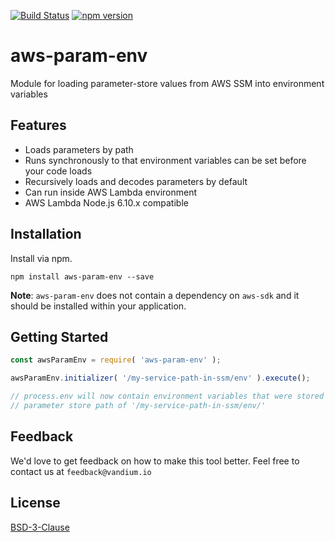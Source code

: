[![Build Status](https://travis-ci.org/vandium-io/aws-param-env.svg?branch=master)](https://travis-ci.org/vandium-io/aws-param-env)
[![npm version](https://badge.fury.io/js/aws-param-env.svg)](https://badge.fury.io/js/aws-param-env)

# aws-param-env

Module for loading parameter-store values from AWS SSM into environment variables

## Features
* Loads parameters by path
* Runs synchronously to that environment variables can be set before your code loads
* Recursively loads and decodes parameters by default
* Can run inside AWS Lambda environment
* AWS Lambda Node.js 6.10.x compatible

## Installation
Install via npm.

	npm install aws-param-env --save

**Note**: `aws-param-env` does not contain a dependency on `aws-sdk` and it should be installed within your application.

## Getting Started

```js
const awsParamEnv = require( 'aws-param-env' );

awsParamEnv.initializer( '/my-service-path-in-ssm/env' ).execute();

// process.env will now contain environment variables that were stored in SSM
// parameter store path of '/my-service-path-in-ssm/env/'
```

## Feedback

We'd love to get feedback on how to make this tool better. Feel free to contact us at `feedback@vandium.io`

## License

[BSD-3-Clause](https://en.wikipedia.org/wiki/BSD_licenses)

